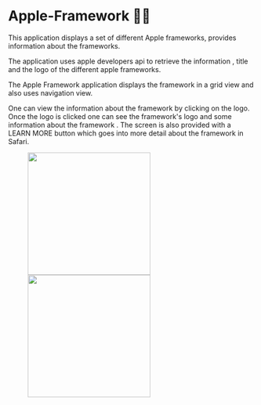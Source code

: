 # Apple-Framework 🍎🍎
This application displays a set of different Apple frameworks, provides information about the frameworks.

The application uses apple developers api to retrieve the information , title and the logo of the different apple frameworks.

The Apple Framework application displays the framework in a grid view and also uses navigation view.

One can view the information about the framework by clicking on the logo.
Once the logo is clicked one can see the framework's logo and some information about the framework . The screen is also provided with a LEARN MORE button which goes into more detail about the framework in Safari.

<p>
  
<img width="250" src="https://github.com/Shreya3023/Apple-Framework/assets/89248384/d7a2daa7-8482-48a8-8765-0ab4fdb72d13" hspace="40">
  
<img width="250" src="https://github.com/Shreya3023/Apple-Framework/assets/89248384/e014a9a4-bb10-47b6-908e-84e67fbb5e18" hspace="40">
</p>




